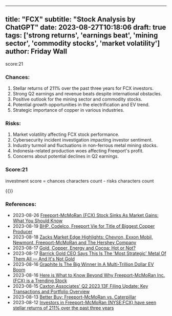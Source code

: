 
---
title: "FCX"
subtitle: "Stock Analysis by ChatGPT"
date: 2023-08-27T10:18:06
draft: true
tags: ['strong returns', 'earnings beat', 'mining sector', 'commodity stocks', 'market volatility']
author: Friday Wall
---

score:21
### Chances:
1. Stellar returns of 211% over the past three years for FCX investors.
2. Strong Q2 earnings and revenue beats despite international obstacles.
3. Positive outlook for the mining sector and commodity stocks.
4. Potential growth opportunities in the electrification and EV trend.
5. Strategic importance of copper in various industries.
### Risks:
1. Market volatility affecting FCX stock performance.
2. Cybersecurity incident investigation impacting investor sentiment.
3. Industry turmoil and fluctuations in non-ferrous metal mining stocks.
4. Indonesia-related production woes affecting Freeport's profit.
5. Concerns about potential declines in Q2 earnings.
### Score:21
investment score = chances characters count - risks characters count

{{<tradingview symbol="NYSE:FCX">}}
### References:
- 2023-08-26 [Freeport-McMoRan (FCX) Stock Sinks As Market Gains: What You Should Know](https://finance.yahoo.com/news/freeport-mcmoran-fcx-stock-sinks-215007639.html?.tsrc=rss)
- 2023-08-19 [BHP, Codelco, Freeport Vie for Title of Biggest Copper Producer](https://finance.yahoo.com/news/bhp-codelco-freeport-vie-title-162043290.html?.tsrc=rss)
- 2023-08-18 [Zacks Market Edge Highlights: Chevron, Exxon Mobil, Newmont, Freeport-McMoRan and The Hershey Company](https://finance.yahoo.com/news/zacks-market-edge-highlights-chevron-105000315.html?.tsrc=rss)
- 2023-08-17 [Gold, Copper, Energy and Cocoa: Hot or Not?](https://finance.yahoo.com/news/gold-copper-energy-cocoa-hot-154200865.html?.tsrc=rss)
- 2023-08-17 [Barrick Gold CEO Says This Is The 'Most Strategic' Metal Of Them All — And It's Not Gold](https://finance.yahoo.com/news/barrick-gold-ceo-says-most-165657257.html?.tsrc=rss)
- 2023-08-16 [Graphite Is The Big Winner In A Multi-Trillion Dollar EV Boom](https://finance.yahoo.com/news/graphite-big-winner-multi-trillion-230000331.html?.tsrc=rss)
- 2023-08-16 [Here is What to Know Beyond Why Freeport-McMoRan Inc. (FCX) is a Trending Stock](https://finance.yahoo.com/news/know-beyond-why-freeport-mcmoran-174005670.html?.tsrc=rss)
- 2023-08-15 [Caxton Associates' Q2 2023 13F Filing Update: Key Transactions and Portfolio Overview](https://finance.yahoo.com/news/caxton-associates-q2-2023-13f-120113235.html?.tsrc=rss)
- 2023-08-13 [Better Buy: Freeport-McMoRan vs. Caterpillar](https://finance.yahoo.com/m/acbfce52-1b60-3ed5-a50e-a1311a822170/better-buy%3A-freeport-mcmoran.html?.tsrc=rss)
- 2023-08-12 [Investors in Freeport-McMoRan (NYSE:FCX) have seen stellar returns of 211% over the past three years](https://finance.yahoo.com/news/investors-freeport-mcmoran-nyse-fcx-120712099.html?.tsrc=rss)


                